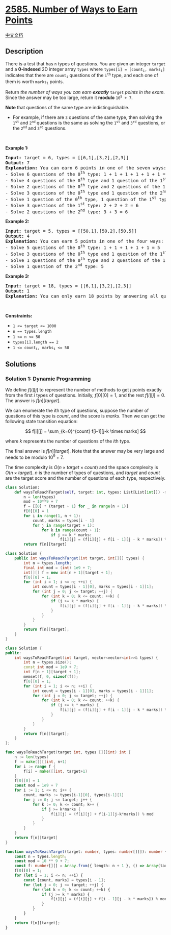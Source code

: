 # [2585. Number of Ways to Earn Points](https://leetcode.com/problems/number-of-ways-to-earn-points)

[中文文档](./solution/2500-2599/2585.Number%20of%20Ways%20to%20Earn%20Points/README.md)

<!-- tags:Array,Dynamic Programming -->

## Description

<p>There is a test that has <code>n</code> types of questions. You are given an integer <code>target</code> and a <strong>0-indexed</strong> 2D integer array <code>types</code> where <code>types[i] = [count<sub>i</sub>, marks<sub>i</sub>]</code> indicates that there are <code>count<sub>i</sub></code> questions of the <code>i<sup>th</sup></code> type, and each one of them is worth <code>marks<sub>i</sub></code> points.</p>

<ul>
</ul>

<p>Return <em>the number of ways you can earn <strong>exactly</strong> </em><code>target</code><em> points in the exam</em>. Since the answer may be too large, return it <strong>modulo</strong> <code>10<sup>9</sup> + 7</code>.</p>

<p><strong>Note</strong> that questions of the same type are indistinguishable.</p>

<ul>
	<li>For example, if there are <code>3</code> questions of the same type, then solving the <code>1<sup>st</sup></code> and <code>2<sup>nd</sup></code> questions is the same as solving the <code>1<sup>st</sup></code> and <code>3<sup>rd</sup></code> questions, or the <code>2<sup>nd</sup></code> and <code>3<sup>rd</sup></code> questions.</li>
</ul>

<p>&nbsp;</p>
<p><strong class="example">Example 1:</strong></p>

<pre>
<strong>Input:</strong> target = 6, types = [[6,1],[3,2],[2,3]]
<strong>Output:</strong> 7
<strong>Explanation:</strong> You can earn 6 points in one of the seven ways:
- Solve 6 questions of the 0<sup>th</sup> type: 1 + 1 + 1 + 1 + 1 + 1 = 6
- Solve 4 questions of the 0<sup>th</sup> type and 1 question of the 1<sup>st</sup> type: 1 + 1 + 1 + 1 + 2 = 6
- Solve 2 questions of the 0<sup>th</sup> type and 2 questions of the 1<sup>st</sup> type: 1 + 1 + 2 + 2 = 6
- Solve 3 questions of the 0<sup>th</sup> type and 1 question of the 2<sup>nd</sup> type: 1 + 1 + 1 + 3 = 6
- Solve 1 question of the 0<sup>th</sup> type, 1 question of the 1<sup>st</sup> type and 1 question of the 2<sup>nd</sup> type: 1 + 2 + 3 = 6
- Solve 3 questions of the 1<sup>st</sup> type: 2 + 2 + 2 = 6
- Solve 2 questions of the 2<sup>nd</sup> type: 3 + 3 = 6
</pre>

<p><strong class="example">Example 2:</strong></p>

<pre>
<strong>Input:</strong> target = 5, types = [[50,1],[50,2],[50,5]]
<strong>Output:</strong> 4
<strong>Explanation:</strong> You can earn 5 points in one of the four ways:
- Solve 5 questions of the 0<sup>th</sup> type: 1 + 1 + 1 + 1 + 1 = 5
- Solve 3 questions of the 0<sup>th</sup> type and 1 question of the 1<sup>st</sup> type: 1 + 1 + 1 + 2 = 5
- Solve 1 questions of the 0<sup>th</sup> type and 2 questions of the 1<sup>st</sup> type: 1 + 2 + 2 = 5
- Solve 1 question of the 2<sup>nd</sup> type: 5
</pre>

<p><strong class="example">Example 3:</strong></p>

<pre>
<strong>Input:</strong> target = 18, types = [[6,1],[3,2],[2,3]]
<strong>Output:</strong> 1
<strong>Explanation:</strong> You can only earn 18 points by answering all questions.
</pre>

<p>&nbsp;</p>
<p><strong>Constraints:</strong></p>

<ul>
	<li><code>1 &lt;= target &lt;= 1000</code></li>
	<li><code>n == types.length</code></li>
	<li><code>1 &lt;= n &lt;= 50</code></li>
	<li><code>types[i].length == 2</code></li>
	<li><code>1 &lt;= count<sub>i</sub>, marks<sub>i</sub> &lt;= 50</code></li>
</ul>

## Solutions

### Solution 1: Dynamic Programming

We define $f[i][j]$ to represent the number of methods to get $j$ points exactly from the first $i$ types of questions. Initially, $f[0][0] = 1$, and the rest $f[i][j] = 0$. The answer is $f[n][target]$.

We can enumerate the $i$th type of questions, suppose the number of questions of this type is $count$, and the score is $marks$. Then we can get the following state transition equation:

$$
f[i][j] = \sum_{k=0}^{count} f[i-1][j-k \times marks]
$$

where $k$ represents the number of questions of the $i$th type.

The final answer is $f[n][target]$. Note that the answer may be very large and needs to be modulo $10^9 + 7$.

The time complexity is $O(n \times target \times count)$ and the space complexity is $O(n \times target)$. $n$ is the number of types of questions, and $target$ and $count$ are the target score and the number of questions of each type, respectively.

<!-- tabs:start -->

```python
class Solution:
    def waysToReachTarget(self, target: int, types: List[List[int]]) -> int:
        n = len(types)
        mod = 10**9 + 7
        f = [[0] * (target + 1) for _ in range(n + 1)]
        f[0][0] = 1
        for i in range(1, n + 1):
            count, marks = types[i - 1]
            for j in range(target + 1):
                for k in range(count + 1):
                    if j >= k * marks:
                        f[i][j] = (f[i][j] + f[i - 1][j - k * marks]) % mod
        return f[n][target]
```

```java
class Solution {
    public int waysToReachTarget(int target, int[][] types) {
        int n = types.length;
        final int mod = (int) 1e9 + 7;
        int[][] f = new int[n + 1][target + 1];
        f[0][0] = 1;
        for (int i = 1; i <= n; ++i) {
            int count = types[i - 1][0], marks = types[i - 1][1];
            for (int j = 0; j <= target; ++j) {
                for (int k = 0; k <= count; ++k) {
                    if (j >= k * marks) {
                        f[i][j] = (f[i][j] + f[i - 1][j - k * marks]) % mod;
                    }
                }
            }
        }
        return f[n][target];
    }
}
```

```cpp
class Solution {
public:
    int waysToReachTarget(int target, vector<vector<int>>& types) {
        int n = types.size();
        const int mod = 1e9 + 7;
        int f[n + 1][target + 1];
        memset(f, 0, sizeof(f));
        f[0][0] = 1;
        for (int i = 1; i <= n; ++i) {
            int count = types[i - 1][0], marks = types[i - 1][1];
            for (int j = 0; j <= target; ++j) {
                for (int k = 0; k <= count; ++k) {
                    if (j >= k * marks) {
                        f[i][j] = (f[i][j] + f[i - 1][j - k * marks]) % mod;
                    }
                }
            }
        }
        return f[n][target];
    }
};
```

```go
func waysToReachTarget(target int, types [][]int) int {
	n := len(types)
	f := make([][]int, n+1)
	for i := range f {
		f[i] = make([]int, target+1)
	}
	f[0][0] = 1
	const mod = 1e9 + 7
	for i := 1; i <= n; i++ {
		count, marks := types[i-1][0], types[i-1][1]
		for j := 0; j <= target; j++ {
			for k := 0; k <= count; k++ {
				if j >= k*marks {
					f[i][j] = (f[i][j] + f[i-1][j-k*marks]) % mod
				}
			}
		}
	}
	return f[n][target]
}
```

```ts
function waysToReachTarget(target: number, types: number[][]): number {
    const n = types.length;
    const mod = 10 ** 9 + 7;
    const f: number[][] = Array.from({ length: n + 1 }, () => Array(target + 1).fill(0));
    f[0][0] = 1;
    for (let i = 1; i <= n; ++i) {
        const [count, marks] = types[i - 1];
        for (let j = 0; j <= target; ++j) {
            for (let k = 0; k <= count; ++k) {
                if (j >= k * marks) {
                    f[i][j] = (f[i][j] + f[i - 1][j - k * marks]) % mod;
                }
            }
        }
    }
    return f[n][target];
}
```

<!-- tabs:end -->

<!-- end -->
